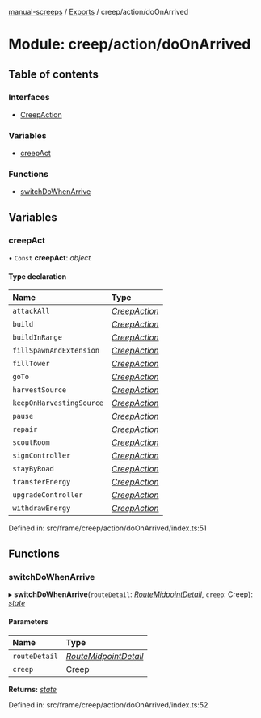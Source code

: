 [manual-screeps](../README.md) / [Exports](../modules.md) / creep/action/doOnArrived

# Module: creep/action/doOnArrived

## Table of contents

### Interfaces

- [CreepAction](../interfaces/creep_action_doonarrived.creepaction.md)

### Variables

- [creepAct](creep_action_doonarrived.md#creepact)

### Functions

- [switchDoWhenArrive](creep_action_doonarrived.md#switchdowhenarrive)

## Variables

### creepAct

• `Const` **creepAct**: *object*

#### Type declaration

| Name | Type |
| :------ | :------ |
| `attackAll` | [*CreepAction*](../interfaces/creep_action_doonarrived.creepaction.md) |
| `build` | [*CreepAction*](../interfaces/creep_action_doonarrived.creepaction.md) |
| `buildInRange` | [*CreepAction*](../interfaces/creep_action_doonarrived.creepaction.md) |
| `fillSpawnAndExtension` | [*CreepAction*](../interfaces/creep_action_doonarrived.creepaction.md) |
| `fillTower` | [*CreepAction*](../interfaces/creep_action_doonarrived.creepaction.md) |
| `goTo` | [*CreepAction*](../interfaces/creep_action_doonarrived.creepaction.md) |
| `harvestSource` | [*CreepAction*](../interfaces/creep_action_doonarrived.creepaction.md) |
| `keepOnHarvestingSource` | [*CreepAction*](../interfaces/creep_action_doonarrived.creepaction.md) |
| `pause` | [*CreepAction*](../interfaces/creep_action_doonarrived.creepaction.md) |
| `repair` | [*CreepAction*](../interfaces/creep_action_doonarrived.creepaction.md) |
| `scoutRoom` | [*CreepAction*](../interfaces/creep_action_doonarrived.creepaction.md) |
| `signController` | [*CreepAction*](../interfaces/creep_action_doonarrived.creepaction.md) |
| `stayByRoad` | [*CreepAction*](../interfaces/creep_action_doonarrived.creepaction.md) |
| `transferEnergy` | [*CreepAction*](../interfaces/creep_action_doonarrived.creepaction.md) |
| `upgradeController` | [*CreepAction*](../interfaces/creep_action_doonarrived.creepaction.md) |
| `withdrawEnergy` | [*CreepAction*](../interfaces/creep_action_doonarrived.creepaction.md) |

Defined in: src/frame/creep/action/doOnArrived/index.ts:51

## Functions

### switchDoWhenArrive

▸ **switchDoWhenArrive**(`routeDetail`: [*RouteMidpointDetail*](../interfaces/creep_routeplan_type.routemidpointdetail.md), `creep`: Creep): [*state*](creep_action.md#state)

#### Parameters

| Name | Type |
| :------ | :------ |
| `routeDetail` | [*RouteMidpointDetail*](../interfaces/creep_routeplan_type.routemidpointdetail.md) |
| `creep` | Creep |

**Returns:** [*state*](creep_action.md#state)

Defined in: src/frame/creep/action/doOnArrived/index.ts:52

